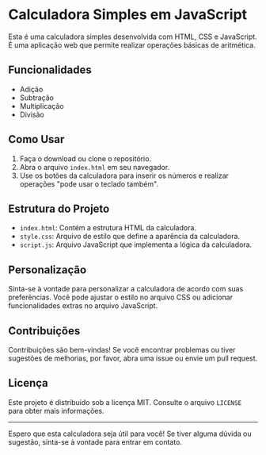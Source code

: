 # Calculadora Simples em JavaScript

Esta é uma calculadora simples desenvolvida com HTML, CSS e JavaScript. É uma aplicação web que permite realizar operações básicas de aritmética.

## Funcionalidades

- Adição
- Subtração
- Multiplicação
- Divisão

## Como Usar

1. Faça o download ou clone o repositório.
2. Abra o arquivo `index.html` em seu navegador.
3. Use os botões da calculadora para inserir os números e realizar operações "pode usar o teclado também".

## Estrutura do Projeto

- `index.html`: Contém a estrutura HTML da calculadora.
- `style.css`: Arquivo de estilo que define a aparência da calculadora.
- `script.js`: Arquivo JavaScript que implementa a lógica da calculadora.

## Personalização

Sinta-se à vontade para personalizar a calculadora de acordo com suas preferências. Você pode ajustar o estilo no arquivo CSS ou adicionar funcionalidades extras no arquivo JavaScript.

## Contribuições

Contribuições são bem-vindas! Se você encontrar problemas ou tiver sugestões de melhorias, por favor, abra uma issue ou envie um pull request.

## Licença

Este projeto é distribuído sob a licença MIT. Consulte o arquivo `LICENSE` para obter mais informações.

---

Espero que esta calculadora seja útil para você! Se tiver alguma dúvida ou sugestão, sinta-se à vontade para entrar em contato.
